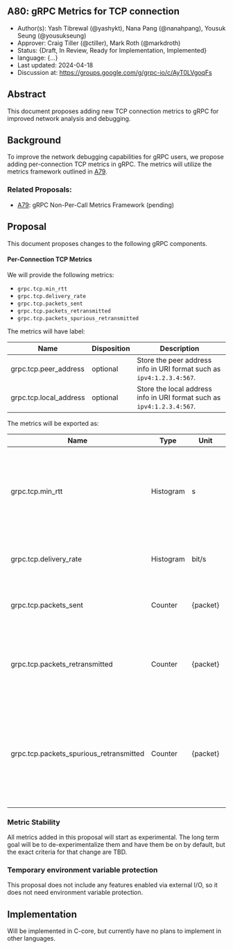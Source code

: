 A80: gRPC Metrics for TCP connection
----
* Author(s):  Yash Tibrewal (@yashykt), Nana Pang (@nanahpang), Yousuk Seung (@yousukseung)
* Approver: Craig Tiller (@ctiller), Mark Roth (@markdroth)
* Status: {Draft, In Review, Ready for Implementation, Implemented}
* language: {...}
* Last updated: 2024-04-18
* Discussion at: https://groups.google.com/g/grpc-io/c/AyT0LVgoqFs

## Abstract

This document proposes adding new TCP connection metrics to gRPC for improved network analysis and debugging.

## Background

To improve the network debugging capabilities for gRPC users, we propose adding per-connection TCP metrics in gRPC. The metrics will utilize the metrics framework outlined in  [A79].

### Related Proposals: 
* [A79]: gRPC Non-Per-Call Metrics Framework (pending)

[A79]: https://github.com/grpc/proposal/pull/421

## Proposal

This document proposes changes to the following gRPC components.

#### Per-Connection TCP Metrics

We will provide the following metrics:
- `grpc.tcp.min_rtt`
- `grpc.tcp.delivery_rate`
- `grpc.tcp.packets_sent`
- `grpc.tcp.packets_retransmitted`
- `grpc.tcp.packets_spurious_retransmitted`

The metrics will have label:

| Name        | Disposition | Description |
| ----------- | ----------- | ----------- |
| grpc.tcp.peer_address | optional | Store the peer address info in URI format such as `ipv4:1.2.3.4:567`. |
| grpc.tcp.local_address | optional | Store the local address info in URI format such as `ipv4:1.2.3.4:567`. |

The metrics will be exported as:

| Name          | Type  | Unit  | Labels  | Description |
| ------------- | ----- | ----- | ------- | ----------- |
| grpc.tcp.min_rtt | Histogram | s | grpc.tcp.peer_address, grpc.tcp.local_address | Records TCP's current estimate of minimum round trip time (RTT), typically used as an indication of the network health between two endpoints. |
| grpc.tcp.delivery_rate | Histogram | bit/s | grpc.tcp.peer_address, grpc.tcp.local_address | Records latest throughput measured of the TCP connection. |
| grpc.tcp.packets_sent | Counter | {packet} | grpc.tcp.peer_address, grpc.tcp.local_address | Records total packets TCP sends in the calculation period. |
| grpc.tcp.packets_retransmitted | Counter | {packet} | grpc.tcp.peer_address, grpc.tcp.local_address | Records total packets lost in the calculation period, including lost or spuriously retransmitted packets. |
| grpc.tcp.packets_spurious_retransmitted | Counter | {packet} | grpc.tcp.peer_address, grpc.tcp.local_address | Records total packets spuriously retransmitted packets in the calculation period. These are retransmissions that TCP later discovered unnecessary.|

### Metric Stability

All metrics added in this proposal will start as experimental. The long term goal will be to
de-experimentalize them and have them be on by default, but the exact
criteria for that change are TBD.

### Temporary environment variable protection

This proposal does not include any features enabled via external I/O, so
it does not need environment variable protection.

## Implementation

Will be implemented in C-core, but currently have no plans to implement in other languages.


